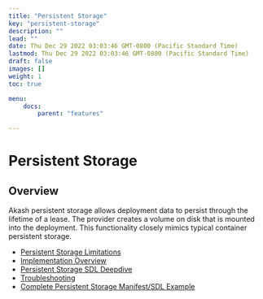 ```yaml
---
title: "Persistent Storage"
key: "persistent-storage"
description: ""
lead: ""
date: Thu Dec 29 2022 03:03:46 GMT-0800 (Pacific Standard Time)
lastmod: Thu Dec 29 2022 03:03:46 GMT-0800 (Pacific Standard Time)
draft: false
images: []
weight: 1
toc: true

menu:
    docs:
        parent: "features"

---
```

Persistent Storage
==================

Overview
--------

Akash persistent storage allows deployment data to persist through the lifetime of a lease. The provider creates a volume on disk that is mounted into the deployment. This functionality closely mimics typical container persistent storage.

*   [Persistent Storage Limitations](persistent-storage-limitations.md)
*   [Implementation Overview](implementation-overview.md)
*   [Persistent Storage SDL Deepdive](persistent-storage-sdl-deepdive.md)
*   [Troubleshooting](troubleshooting.md)
*   [Complete Persistent Storage Manifest/SDL Example](complete-persistent-storage-manifest-sdl-example.md)